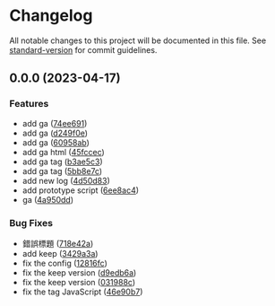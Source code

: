 # Changelog

All notable changes to this project will be documented in this file. See [standard-version](https://github.com/conventional-changelog/standard-version) for commit guidelines.

## 0.0.0 (2023-04-17)


### Features

* add ga ([74ee691](https://github.com/eepson123tw/blog/commit/74ee691801026404b9ac272e72c4cc2ff4c9ede1))
* add ga ([d249f0e](https://github.com/eepson123tw/blog/commit/d249f0ea8b753e28bb5c7aebc08d25c60c7efbf9))
* add ga ([60958ab](https://github.com/eepson123tw/blog/commit/60958abe97e2421600cf135a1497c7e876efa1e8))
* add ga html ([45fccec](https://github.com/eepson123tw/blog/commit/45fccecb835bbaab7e363b28fbdfc7434a04718c))
* add ga tag ([b3ae5c3](https://github.com/eepson123tw/blog/commit/b3ae5c381a1f1f73ee94306113df392979b96db0))
* add ga tag ([5bb8e7c](https://github.com/eepson123tw/blog/commit/5bb8e7c2c8fe1c1d58ad6696c33a32f96eb00278))
* add new log ([4d50d83](https://github.com/eepson123tw/blog/commit/4d50d8319293cbf8ec55706c1ae4a638b41bb94d))
* add prototype script ([6ee8ac4](https://github.com/eepson123tw/blog/commit/6ee8ac471d6c2699aebac3f8f2d7ac21501bffe5))
* ga ([4a950dd](https://github.com/eepson123tw/blog/commit/4a950ddea466bba279e9434b7d4ec429ec8f06bd))


### Bug Fixes

* 錯誤標題 ([718e42a](https://github.com/eepson123tw/blog/commit/718e42ade8ca0c7c1edbe273de39a883c85e73cd))
* add keep ([3429a3a](https://github.com/eepson123tw/blog/commit/3429a3adea920193aa1b5056346c8e40cb323798))
* fix the config ([12816fc](https://github.com/eepson123tw/blog/commit/12816fc3d19d46110232274b5d21039c1c26fe3d))
* fix the keep version ([d9edb6a](https://github.com/eepson123tw/blog/commit/d9edb6ada93d13ba5c4400379e94ae339c479b49))
* fix the keep version ([031988c](https://github.com/eepson123tw/blog/commit/031988ce4ad115c44b87d13d43ca0cd994733131))
* fix the tag JavaScript ([46e90b7](https://github.com/eepson123tw/blog/commit/46e90b79bbe366eadb3925934802fcfeceb97e79))
